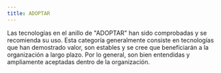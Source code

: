 ```yaml
---
title: ADOPTAR
---
```

Las tecnologías en el anillo de "ADOPTAR" han sido comprobadas y se recomienda su uso. Esta categoría generalmente consiste en tecnologías que han demostrado valor, son estables y se cree que beneficiarán a la organización a largo plazo. Por lo general, son bien entendidas y ampliamente aceptadas dentro de la organización.